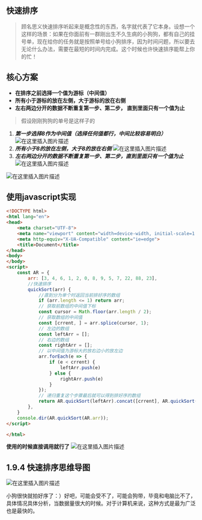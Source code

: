 


## 快速排序

> 顾名思义快速排序听起来是概念性的东西，名字就代表了它本身。设想一个这样的场景：如果在你面前有一群刚出生不久生病的小狗狗，都有自己的挂号单，现在给你的任务就是按照单号给小狗排序，因为时间问题，所以要去无论什么办法，需要在最短的时间内完成。这个时候也许快速排序能帮上你的忙！

##  核心方案

 - **在排序之前选择一个值为游标（中间值）**
 - **所有小于游标的放在左侧，大于游标的放在右侧**
 - **左右两边分开的数据不断重复第一步、第二步，
直到里面只有一个值为止**


> 假设刚刚狗狗的单号是这样子的




 1. ***第一步选择8作为中间值（选择任何值都行，中间比较容易明白）***
![在这里插入图片描述](https://image-host-1257416358.cos.accelerate.myqcloud.com/uPic/2019010310182524.png)
 2. ***所有小于8的放在左侧，大于8的放在右侧***
![在这里插入图片描述](https://image-host-1257416358.cos.accelerate.myqcloud.com/uPic/2019010310205446.png)
 3. ***左右两边分开的数据不断重复第一步、第二步，直到里面只有一个值为止***
![在这里插入图片描述](https://image-host-1257416358.cos.accelerate.myqcloud.com/uPic/20190103103146394.png)

![在这里插入图片描述](https://image-host-1257416358.cos.accelerate.myqcloud.com/uPic/20190103103204593.png)

##  使用javascript实现

```html
<!DOCTYPE html>
<html lang="en">
<head>
    <meta charset="UTF-8">
    <meta name="viewport" content="width=device-width, initial-scale=1.0">
    <meta http-equiv="X-UA-Compatible" content="ie=edge">
    <title>Document</title>
</head>
<body>
</body>
<script>
    const AR = {
        arr: [3, 4, 6, 1, 2, 0, 8, 9, 5, 7, 22, 88, 23],
        //快速排序
        quickSort(arr) {
            //直到分为单个时返回当前排好序的数组
            if (arr.length <= 1) return arr;
            // 获取前数组的中间值下标
            const cursor = Math.floor(arr.length / 2);
            // 获取数组的中间值
            const [crrent, ] = arr.splice(cursor, 1);
            // 左边的数组
            const leftArr = [];
            // 右边的数组
            const rightArr = [];
            // 以中间值为游标大的放右边小的放左边
            arr.forEach(e => {
                if (e < crrent) {
                    leftArr.push(e)
                } else {
                    rightArr.push(e)
                }
            });
            // 递归重复这个步骤最后就可以得到排好序的数组
            return AR.quickSort(leftArr).concat([crrent], AR.quickSort(rightArr))
        },
    }
    console.dir(AR.quickSort(AR.arr));
</script>

</html>
```
**使用的时候直接调用就行了**
![在这里插入图片描述](https://image-host-1257416358.cos.accelerate.myqcloud.com/uPic/20190103103950652.png)

## 1.9.4 快速排序思维导图

![在这里插入图片描述](https://image-host-1257416358.cos.accelerate.myqcloud.com/uPic/20190103103740192.png)

小狗很快就拍好序了：）好吧，可能会受不了，可能会狗带，毕竟和电脑比不了，具体情况具体分析，当数据量很大的时候。对于计算机来说，这种方式是最为广泛也是最快的。

